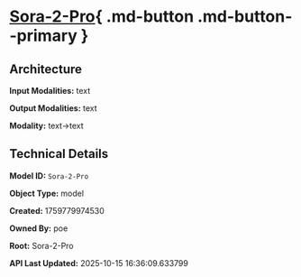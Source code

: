 # [Sora-2-Pro](https://poe.com/Sora-2-Pro){ .md-button .md-button--primary }

## Architecture

**Input Modalities:** text

**Output Modalities:** text

**Modality:** text->text


## Technical Details

**Model ID:** `Sora-2-Pro`

**Object Type:** model

**Created:** 1759779974530

**Owned By:** poe

**Root:** Sora-2-Pro

**API Last Updated:** 2025-10-15 16:36:09.633799
